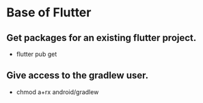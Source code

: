# Base of Flutter

## Get packages for an existing flutter project.
- flutter pub get


## Give access to the gradlew user.
- chmod a+rx android/gradlew
